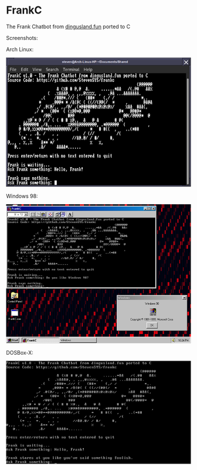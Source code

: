 # FrankC
The Frank Chatbot from [dingusland.fun](https://dingusland.fun/) ported to C

Screenshots:

Arch Linux:

![archlinux](images/ArchLinux.png "Arch Linux Screenshot")

Windows 98:

![win98](images/Win98.png "Windows 98 Screenshot")

DOSBox-X:

![dosbox-x](images/DOS.png "DOSBox-X Screenshot")
